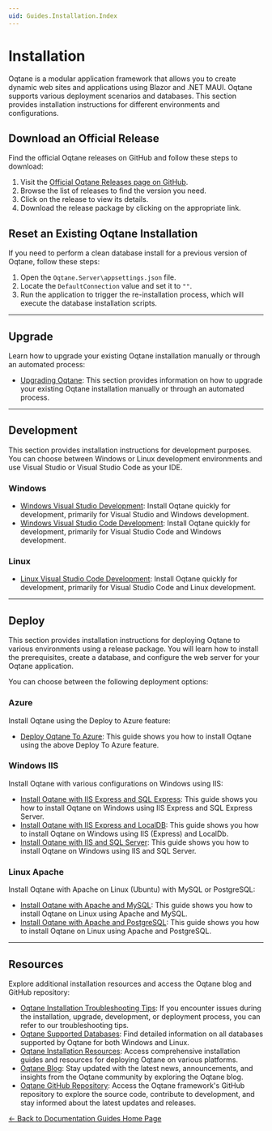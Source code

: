 ```yaml
---
uid: Guides.Installation.Index
---
```


# Installation

Oqtane is a modular application framework that allows you to create
dynamic web sites and applications using Blazor and .NET MAUI.
Oqtane supports various deployment scenarios and databases.
This section provides installation instructions for different environments and configurations.

## Download an Official Release

Find the official Oqtane releases on GitHub and follow these steps to download:

1. Visit the [Official Oqtane Releases page on GitHub](https://github.com/oqtane/oqtane.framework/releases).
2. Browse the list of releases to find the version you need.
3. Click on the release to view its details.
4. Download the release package by clicking on the appropriate link.

## Reset an Existing Oqtane Installation

If you need to perform a clean database install for a previous version of Oqtane, follow these steps:

1. Open the `Oqtane.Server\appsettings.json` file.
2. Locate the `DefaultConnection` value and set it to `""`.
3. Run the application to trigger the re-installation process, which will execute the database installation scripts.

---

## Upgrade

Learn how to upgrade your existing Oqtane installation manually or through an automated process:

- [Upgrading Oqtane](upgrade.md): This section provides information on how to upgrade your existing Oqtane installation manually or through an automated process.

---

## Development

This section provides installation instructions for development purposes.
You can choose between Windows or Linux development environments
and use Visual Studio or Visual Studio Code as your IDE.

### Windows

- [Windows Visual Studio Development](development.md): Install Oqtane quickly for development, primarily for Visual Studio and Windows development.
- [Windows Visual Studio Code Development](development-vs-code.md): Install Oqtane quickly for development, primarily for Visual Studio Code and Windows development.

### Linux

- [Linux Visual Studio Code Development](development-vs-code-linux.md): Install Oqtane quickly for development, primarily for Visual Studio Code and Linux development.

---

## Deploy

This section provides installation instructions for deploying Oqtane to various environments using a release package.
You will learn how to install the prerequisites, create a database, and configure the web server for your Oqtane application.

You can choose between the following deployment options:

### Azure

Install Oqtane using the Deploy to Azure feature:

- [Deploy Oqtane To Azure](deploy-to-azure.md): This guide shows you how to install Oqtane using the above Deploy To Azure feature.

### Windows IIS

Install Oqtane with various configurations on Windows using IIS:

- [Install Oqtane with IIS Express and SQL Express](windows-iis-express-sql-express.md): This guide shows you how to install Oqtane on Windows using IIS Express and SQL Express Server.
- [Install Oqtane with IIS Express and LocalDB](windows-iis-localdb.md): This guide shows you how to install Oqtane on Windows using IIS (Express) and LocalDb.
- [Install Oqtane with IIS and SQL Server](windows-iis-sql.md): This guide shows you how to install Oqtane on Windows using IIS and SQL Server.

### Linux Apache

Install Oqtane with Apache on Linux (Ubuntu) with MySQL or PostgreSQL:

- [Install Oqtane with Apache and MySQL](linux-ubuntu-apache-mysql.md): This guide shows you how to install Oqtane on Linux using Apache and MySQL.
- [Install Oqtane with Apache and PostgreSQL](linux-ubuntu-apache-postgresql.md): This guide shows you how to install Oqtane on Linux using Apache and PostgreSQL.

---

## Resources

Explore additional installation resources and access the Oqtane blog and GitHub repository:

- [Oqtane Installation Troubleshooting Tips](troubleshooting.md): If you encounter issues during the installation, upgrade, development, or deployment process, you can refer to our troubleshooting tips.
- [Oqtane Supported Databases](databases.md): Find detailed information on all databases supported by Oqtane for both Windows and Linux.
- [Oqtane Installation Resources](resources.md): Access comprehensive installation guides and resources for deploying Oqtane on various platforms.
- [Oqtane Blog](https://www.oqtane.org/blog): Stay updated with the latest news, announcements, and insights from the Oqtane community by exploring the Oqtane blog.
- [Oqtane GitHub Repository](https://github.com/oqtane/oqtane.framework): Access the Oqtane framework's GitHub repository to explore the source code, contribute to development, and stay informed about the latest updates and releases.

[← Back to Documentation Guides Home Page](../index.md)

